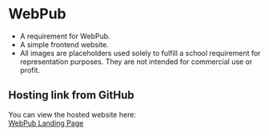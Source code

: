 # WebPub

- A requirement for WebPub.
- A simple frontend website.
- All images are placeholders used solely to fulfill a school requirement for representation purposes. They are not intended for commercial use or profit.

## Hosting link from GitHub

You can view the hosted website here:  
[WebPub Landing Page](https://lim-mark20.github.io/WebPub/landing_page/landing.html)
